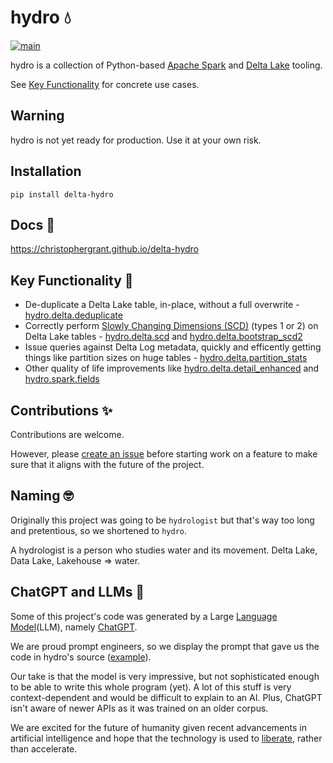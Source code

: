 # hydro 💧

[![main](https://github.com/christophergrant/delta-hydro/actions/workflows/main.yml/badge.svg)](https://github.com/christophergrant/delta-hydro/actions/workflows/main.yml)

hydro is a collection of Python-based [Apache Spark](https://spark.apache.org/) and [Delta Lake](https://delta.io/) tooling.

See [Key Functionality](#key-functionality-) for concrete use cases.

## Warning

hydro is not yet ready for production. Use it at your own risk.

## Installation

```commandline
pip install delta-hydro
```

## Docs 📖

https://christophergrant.github.io/delta-hydro

## Key Functionality 🔑

- De-duplicate a Delta Lake table, in-place, without a full overwrite - [hydro.delta.deduplicate](https://christophergrant.github.io/delta-hydro/api/delta.html#hydro.delta.deduplicate)
- Correctly perform [Slowly Changing Dimensions (SCD)](https://en.wikipedia.org/wiki/Slowly_changing_dimension) (types 1 or 2) on Delta Lake tables - [hydro.delta.scd](https://christophergrant.github.io/delta-hydro/api/delta.html#hydro.delta.scd) and [hydro.delta.bootstrap_scd2](https://christophergrant.github.io/delta-hydro/delta.html#hydro.delta.bootstrap_scd2)
- Issue queries against Delta Log metadata, quickly and efficently getting things like partition sizes on huge tables - [hydro.delta.partition_stats](https://christophergrant.github.io/delta-hydro/api/delta.html#hydro.delta.partition_stats)
- Other quality of life improvements like [hydro.delta.detail_enhanced](https://christophergrant.github.io/delta-hydro/api/delta.html#hydro.delta.detail_enhanced) and [hydro.spark.fields](https://christophergrant.github.io/delta-hydro/api/spark.html#hydro.spark.fields)

## Contributions ✨

Contributions are welcome.

However, please [create an issue](https://github.com/christophergrant/delta-hydro/issues/new/choose) before starting work on a feature to make sure that it aligns with the future of the project.

## Naming 🤓

Originally this project was going to be `hydrologist` but that's way too long and pretentious, so we shortened to `hydro`.

A hydrologist is a person who studies water and its movement. Delta Lake, Data Lake, Lakehouse => water.

## ChatGPT and LLMs 🤖

Some of this project's code was generated by a Large [Language Model](https://en.wikipedia.org/wiki/Language_model)(LLM), namely [ChatGPT](https://chat.openai.com/chat).

We are proud prompt engineers, so we display the prompt that gave us the code in hydro's source ([example](https://github.com/christophergrant/delta-hydro/commit/8d2d84da4930f14caac62c46ea9a1c07a8bdeac4#diff-4665a0f13cae8eb34e13e308ee3935edf0a63f563ac6301038b0d15f95666446R11)).

Our take is that the model is very impressive, but not sophisticated enough to be able to write this whole program (yet). A lot of this stuff is very context-dependent and would be difficult to explain to an AI. Plus, ChatGPT isn't aware of newer APIs as it was trained on an older corpus.

We are excited for the future of humanity given recent advancements in artificial intelligence and hope that the technology is used to [liberate](https://www.4dayweek.com/), rather than accelerate.
